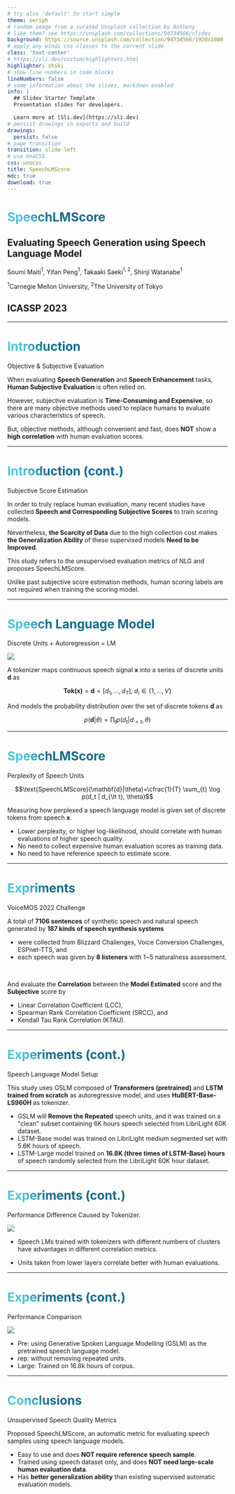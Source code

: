 ```yaml
---
# try also 'default' to start simple
theme: seriph
# random image from a curated Unsplash collection by Anthony
# like them? see https://unsplash.com/collections/94734566/slidev
background: https://source.unsplash.com/collection/94734566/1920x1080
# apply any windi css classes to the current slide
class: 'text-center'
# https://sli.dev/custom/highlighters.html
highlighter: shiki
# show line numbers in code blocks
lineNumbers: false
# some information about the slides, markdown enabled
info: |
  ## Slidev Starter Template
  Presentation slides for developers.

  Learn more at [Sli.dev](https://sli.dev)
# persist drawings in exports and build
drawings:
  persist: false
# page transition
transition: slide-left
# use UnoCSS
css: unocss
title: SpeechLMScore
mdc: true
download: true
---
```


# SpeechLMScore
## Evaluating Speech Generation using Speech Language Model
Soumi Maiti$^1$, Yifan Peng$^1$, Takaaki Saeki$^{1,2}$, Shinji Watanabe$^1$

$^1$Carnegie Mellon University, $^2$The University of Tokyo

## ICASSP 2023

<div class="abs-br m-6 flex gap-2">
  <a href="https://github.com/toonnyy8-notes/SpeechLMScore" target="_blank" alt="GitHub"
    class="text-xl slidev-icon-btn opacity-50 !border-none !hover:text-white">
    <carbon-logo-github />
  </a>
</div>

---

# Introduction
Objective & Subjective Evaluation

<p class="text-xl">

When evaluating **Speech Generation** and **Speech Enhancement** tasks, **Human Subjective Evaluation** is often relied on.  

However, subjective evaluation is **Time-Consuming and Expensive**, so there are many objective methods used to replace humans to evaluate various characteristics of speech.  

But, objective methods, although convenient and fast, does **NOT** show a **high correlation** with human evaluation scores.  

</p>

<SlideCurrentNo class="absolute bottom-4 right-8" />

<style>
h1 {
  background-color: #2B90B6;
  background-image: linear-gradient(45deg, #4EC5D4 10%, #146b8c 20%);
  background-size: 100%;
  -webkit-background-clip: text;
  -moz-background-clip: text;
  -webkit-text-fill-color: transparent;
  -moz-text-fill-color: transparent;
}
</style>

--- 

# Introduction (cont.)

Subjective Score Estimation

<p class="text-xl">


In order to truly replace human evaluation, many recent studies have collected **Speech and Corresponding Subjective Scores** to train scoring models.

Nevertheless, **the Scarcity of Data** due to the high collection cost makes **the Generalization Ability** of these supervised models **Need to be Improved**.

This study refers to the unsupervised evaluation metrics of NLG and proposes SpeechLMScore.

Unlike past subjective score estimation methods, human scoring labels are not required when training the scoring model.

</p>

<SlideCurrentNo class="absolute bottom-4 right-8" />

<style>
h1 {
  background-color: #2B90B6;
  background-image: linear-gradient(45deg, #4EC5D4 10%, #146b8c 20%);
  background-size: 100%;
  -webkit-background-clip: text;
  -moz-background-clip: text;
  -webkit-text-fill-color: transparent;
  -moz-text-fill-color: transparent;
}
</style>


---

# Speech Language Model
Discrete Units + Autoregression = LM

<img class="w-1/2 m-auto" src="/img/speech_lm_score.png" />

A tokenizer maps continuous speech signal $\mathbf{x}$ into a series of discrete units $\mathbf{d}$ as

$$\mathbf{Tok(x)} = \mathbf{d} = \left[ d_1,\ldots,d_T \right],\;d_i\in\{1,\ldots,V\}$$

And models the probability distribution over the set of discrete tokens $\mathbf{d}$ as

$$p(\mathbf{d}|\theta)=\prod_{t} p(d_t | d_{\lt t}, \theta)$$

<SlideCurrentNo class="absolute bottom-4 right-8" />

<style>
h1 {
  background-color: #2B90B6;
  background-image: linear-gradient(45deg, #4EC5D4 10%, #146b8c 20%);
  background-size: 100%;
  -webkit-background-clip: text;
  -moz-background-clip: text;
  -webkit-text-fill-color: transparent;
  -moz-text-fill-color: transparent;
}
</style>


---

# SpeechLMScore

Perplexity of Speech Units

<p class="text-2xl">

$$\text{SpeechLMScore}(\mathbf{d}|\theta)=\cfrac{1}{T} \sum_{t} \log p(d_t | d_{\lt t}, \theta)$$

</p>

<p class="text-xl">

Measuring how perplexed a speech language model is given set of discrete tokens from speech $\mathbf{x}$.

- Lower perplexity, or higher log-likelihood, should correlate with human evaluations of higher speech quality.
- No need to collect expensive human evaluation scores as training data.
- No need to have reference speech to estimate score.

</p>

<SlideCurrentNo class="absolute bottom-4 right-8" />

<style>
h1 {
  background-color: #2B90B6;
  background-image: linear-gradient(45deg, #4EC5D4 10%, #146b8c 20%);
  background-size: 100%;
  -webkit-background-clip: text;
  -moz-background-clip: text;
  -webkit-text-fill-color: transparent;
  -moz-text-fill-color: transparent;
}
</style>


---

# Expriments
VoiceMOS 2022 Challenge

<p class="text-2xl">

A total of **7106 sentences** of synthetic speech and natural speech generated by **187 kinds of speech synthesis systems**

</p>

<p class="text-xl">

- were collected from Blizzard Challenges, Voice Conversion Challenges, ESPnet-TTS, and
- each speech was given by **8 listeners** with 1~5  naturalness assessment.

<br/>

And evaluate the **Correlation** between the **Model Estimated** score and the **Subjective** score by

- Linear Correlation Coefficient (LCC),
- Spearman Rank Correlation Coefficient (SRCC), and
- Kendall Tau Rank Correlation (KTAU).

</p>

<SlideCurrentNo class="absolute bottom-4 right-8" />

<style>
h1 {
  background-color: #2B90B6;
  background-image: linear-gradient(45deg, #4EC5D4 10%, #146b8c 20%);
  background-size: 100%;
  -webkit-background-clip: text;
  -moz-background-clip: text;
  -webkit-text-fill-color: transparent;
  -moz-text-fill-color: transparent;
}
</style>

---

# Experiments (cont.)

Speech Language Model Setup

<p class=text-xl>

This study uses GSLM composed of **Transformers (pretrained)** and **LSTM trained from scratch** as autoregressive model, and uses **HuBERT-Base-LS960H** as tokenizer.

- GSLM will **Remove the Repeated** speech units, and it was trained on a "clean" subset containing 6K hours speech selected from LibriLight 60K dataset.
- LSTM-Base model was trained on LibriLight medium segmented set with 5.6K hours of speech.
- LSTM-Large model trained on **16.8K (three times of LSTM-Base) hours** of speech randomly selected from the LibriLight 60K hour dataset.

</p>


<SlideCurrentNo class="absolute bottom-4 right-8" />

<style>
h1 {
  background-color: #2B90B6;
  background-image: linear-gradient(45deg, #4EC5D4 10%, #146b8c 20%);
  background-size: 100%;
  -webkit-background-clip: text;
  -moz-background-clip: text;
  -webkit-text-fill-color: transparent;
  -moz-text-fill-color: transparent;
}
</style>

---

# Experiments (cont.)

Performance Difference Caused by Tokenizer.

<div class="text-xl grid grid-cols-2">

<img src="/img/tab1.png" />

<div>

- Speech LMs trained with tokenizers with different numbers of clusters have advantages in different correlation metrics.

- Units taken from lower layers correlate better with human evaluations.

</div>

</div>

<SlideCurrentNo class="absolute bottom-4 right-8" />

<style>
h1 {
  background-color: #2B90B6;
  background-image: linear-gradient(45deg, #4EC5D4 10%, #146b8c 20%);
  background-size: 100%;
  -webkit-background-clip: text;
  -moz-background-clip: text;
  -webkit-text-fill-color: transparent;
  -moz-text-fill-color: transparent;
}
</style>


---

# Experiments (cont.)

Performance Comparison

<img src="/img/tab2.png" />

- Pre: using Generative Spoken Language Modelling (GSLM) as the pretrained speech language model.
- rep: without removing repeated units.
- Large: Trained on 16.8k hours of corpus.

<SlideCurrentNo class="absolute bottom-4 right-8" />

<style>
h1 {
  background-color: #2B90B6;
  background-image: linear-gradient(45deg, #4EC5D4 10%, #146b8c 20%);
  background-size: 100%;
  -webkit-background-clip: text;
  -moz-background-clip: text;
  -webkit-text-fill-color: transparent;
  -moz-text-fill-color: transparent;
}
</style>


---

# Conclusions

Unsupervised Speech Quality Metrics

<p class="text-2xl">

Proposed SpeechLMScore, an automatic metric for evaluating speech samples using speech language models.

</p>

<p class="text-xl">

- Easy to use and does **NOT require reference speech sample**.
- Trained using speech dataset only, and does **NOT need large-scale human evaluation data**.
- Has **better generalization ability** than existing supervised automatic evaluation models.

</p>

<SlideCurrentNo class="absolute bottom-4 right-8" />

<style>
h1 {
  background-color: #2B90B6;
  background-image: linear-gradient(45deg, #4EC5D4 10%, #146b8c 20%);
  background-size: 100%;
  -webkit-background-clip: text;
  -moz-background-clip: text;
  -webkit-text-fill-color: transparent;
  -moz-text-fill-color: transparent;
}
</style>

